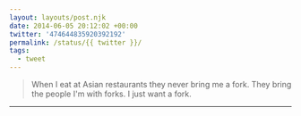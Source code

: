 ```yaml
---
layout: layouts/post.njk
date: 2014-06-05 20:12:02 +00:00
twitter: '474644835920392192'
permalink: /status/{{ twitter }}/
tags: 
  - tweet
---
```


> When I eat at Asian restaurants they never bring me a fork. They bring the people I'm with forks. I just want a fork.

---
